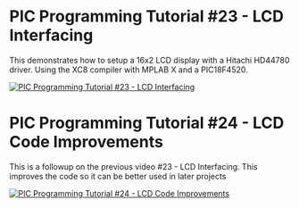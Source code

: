 # **PIC Programming Tutorial #23 - LCD Interfacing**

This demonstrates how to setup a 16x2 LCD display with a Hitachi HD44780 driver. Using the XC8 compiler with MPLAB X and a PIC18F4520.

[![PIC Programming Tutorial #23 - LCD Interfacing](https://img.youtube.com/vi/qqJTYhUEekk/0.jpg)](https://www.youtube.com/watch?v=qqJTYhUEekk "PIC Programming Tutorial #23 - LCD Interfacing")


# **PIC Programming Tutorial #24 - LCD Code Improvements**

This is a followup on the previous video #23 - LCD Interfacing. This improves the code so it can be better used in later projects

[![PIC Programming Tutorial #24 - LCD Code Improvements](https://img.youtube.com/vi/DytlyQxRJ7Q/0.jpg)](https://www.youtube.com/watch?v=DytlyQxRJ7Q "PIC Programming Tutorial #24 - LCD Code Improvements")


